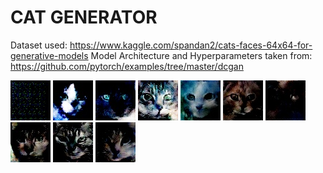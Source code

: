 # CAT GENERATOR

Dataset used: https://www.kaggle.com/spandan2/cats-faces-64x64-for-generative-models
Model Architecture and Hyperparameters taken from: https://github.com/pytorch/examples/tree/master/dcgan


![Epoch 0](https://github.com/tdude92/CAT-GENERATOR/blob/master/outputs/Epoch0/epoch_0_2.jpg?raw=true "Epoch 0")
![Epoch 10](https://github.com/tdude92/CAT-GENERATOR/blob/master/outputs/Epoch10/epoch_10_0.jpg?raw=true "Epoch 0")
![Epoch 20](https://github.com/tdude92/CAT-GENERATOR/blob/master/outputs/Epoch20/epoch_20_0.jpg?raw=true "Epoch 0")
![Epoch 30](https://github.com/tdude92/CAT-GENERATOR/blob/master/outputs/Epoch30/epoch_30_2.jpg?raw=true "Epoch 0")
![Epoch 40](https://github.com/tdude92/CAT-GENERATOR/blob/master/outputs/Epoch40/epoch_40_2.jpg?raw=true "Epoch 0")
![Epoch 50](https://github.com/tdude92/CAT-GENERATOR/blob/master/outputs/Epoch50/epoch_50_2.jpg?raw=true "Epoch 0")
![Epoch 60](https://github.com/tdude92/CAT-GENERATOR/blob/master/outputs/Epoch60/epoch_60_1.jpg?raw=true "Epoch 0")
![Epoch 70](https://github.com/tdude92/CAT-GENERATOR/blob/master/outputs/Epoch70/epoch_70_2.jpg?raw=true "Epoch 0")
![Epoch 80](https://github.com/tdude92/CAT-GENERATOR/blob/master/outputs/Epoch80/epoch_80_0.jpg?raw=true "Epoch 0")
![Epoch 90](https://github.com/tdude92/CAT-GENERATOR/blob/master/outputs/Epoch96/epoch_96_1.jpg?raw=true "Epoch 0")
